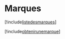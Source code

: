 # Marques

[!include[listedesmarques](marques.listedesmarques.autogen.md)]

[!include[obtenirunemarque](marques.obtenirunemarque.autogen.md)]




























































































